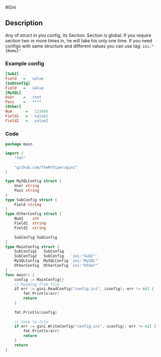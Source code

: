#Gini

## Description
Any of struct in you config, its Section. Section is global. If you require section two or more times in, he will take his only one time. If you need configs with same structure and different values you can use tag: `ini:"{Name}"`


### Example config
```ini
[Sub2]
Field   =   value
[SubConfig]
Field   =   value
[MySQL]
User    =   root
Pass    =   ****
[Other]
Num      =   123456   
Field1   =   value1
Field2   =   value2
```

### Code
```go
package main 

import (
    "fmt"
    
    "github.com/TheMrViper/gini"
)

type MySQLConfig struct {
    User string
    Pass string
}
type SubConfig struct {
    Field string
}
type OtherConfig struct {
    Num1    int
    Field1  string
    Field2  string
    
    SubConfig SubConfig
}
type MainConfig struct {
    SubConfig1   SubConfig   
    SubConfig2   SubConfig   `ini:"Sub2"`
    MySQLConfig  MySQLConfig `ini:"MySQL"`
    OtherConfig  OtherConfig `ini:"Other"`
}
func main() {
    config := MainConfig{}
    // Reading from file
    if err := gini.ReadConfig("config.ini", &config); err != nil {
        fmt.Println(err)
        return
    }
    
    fmt.Println(config)
    
    // Save to file
    if err := gini.WriteConfig("config.ini", &config); err != nil {
        fmt.Println(err)
        return
    }
    return
}
```

